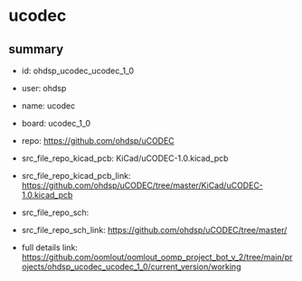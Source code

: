 # ucodec
 
## summary 
* id: ohdsp_ucodec_ucodec_1_0
* user: ohdsp
* name: ucodec
* board: ucodec_1_0
* repo: https://github.com/ohdsp/uCODEC
* src_file_repo_kicad_pcb: KiCad/uCODEC-1.0.kicad_pcb
* src_file_repo_kicad_pcb_link: https://github.com/ohdsp/uCODEC/tree/master/KiCad/uCODEC-1.0.kicad_pcb


* src_file_repo_sch: 
* src_file_repo_sch_link: https://github.com/ohdsp/uCODEC/tree/master/
* full details link: https://github.com/oomlout/oomlout_oomp_project_bot_v_2/tree/main/projects/ohdsp_ucodec_ucodec_1_0/current_version/working  







